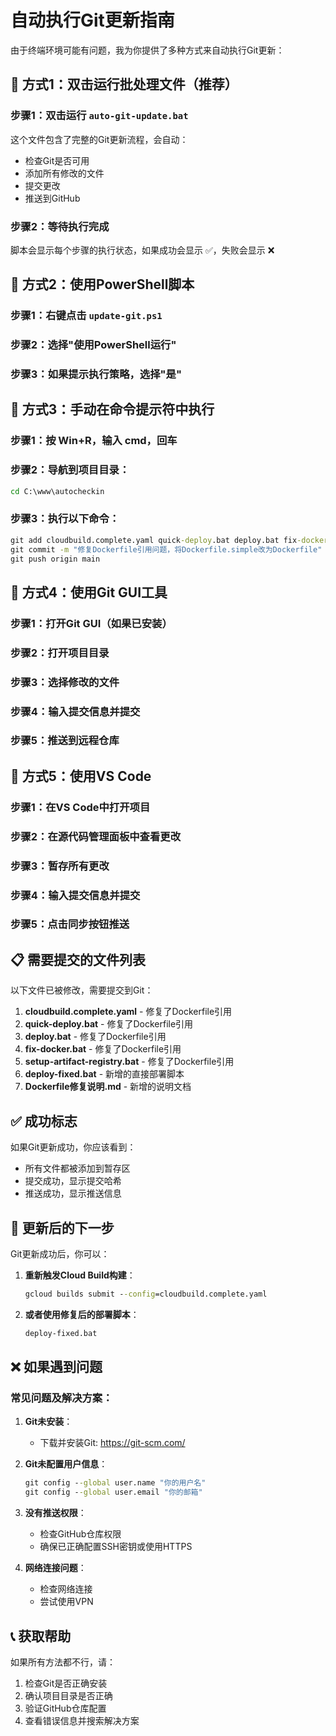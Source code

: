 # 自动执行Git更新指南

由于终端环境可能有问题，我为你提供了多种方式来自动执行Git更新：

## 🚀 方式1：双击运行批处理文件（推荐）

### 步骤1：双击运行 `auto-git-update.bat`
这个文件包含了完整的Git更新流程，会自动：
- 检查Git是否可用
- 添加所有修改的文件
- 提交更改
- 推送到GitHub

### 步骤2：等待执行完成
脚本会显示每个步骤的执行状态，如果成功会显示 ✅，失败会显示 ❌

## 🚀 方式2：使用PowerShell脚本

### 步骤1：右键点击 `update-git.ps1`
### 步骤2：选择"使用PowerShell运行"
### 步骤3：如果提示执行策略，选择"是"

## 🚀 方式3：手动在命令提示符中执行

### 步骤1：按 Win+R，输入 cmd，回车
### 步骤2：导航到项目目录：
```cmd
cd C:\www\autocheckin
```
### 步骤3：执行以下命令：
```cmd
git add cloudbuild.complete.yaml quick-deploy.bat deploy.bat fix-docker.bat setup-artifact-registry.bat deploy-fixed.bat Dockerfile修复说明.md
git commit -m "修复Dockerfile引用问题，将Dockerfile.simple改为Dockerfile"
git push origin main
```

## 🚀 方式4：使用Git GUI工具

### 步骤1：打开Git GUI（如果已安装）
### 步骤2：打开项目目录
### 步骤3：选择修改的文件
### 步骤4：输入提交信息并提交
### 步骤5：推送到远程仓库

## 🚀 方式5：使用VS Code

### 步骤1：在VS Code中打开项目
### 步骤2：在源代码管理面板中查看更改
### 步骤3：暂存所有更改
### 步骤4：输入提交信息并提交
### 步骤5：点击同步按钮推送

## 📋 需要提交的文件列表

以下文件已被修改，需要提交到Git：

1. **cloudbuild.complete.yaml** - 修复了Dockerfile引用
2. **quick-deploy.bat** - 修复了Dockerfile引用
3. **deploy.bat** - 修复了Dockerfile引用
4. **fix-docker.bat** - 修复了Dockerfile引用
5. **setup-artifact-registry.bat** - 修复了Dockerfile引用
6. **deploy-fixed.bat** - 新增的直接部署脚本
7. **Dockerfile修复说明.md** - 新增的说明文档

## ✅ 成功标志

如果Git更新成功，你应该看到：
- 所有文件都被添加到暂存区
- 提交成功，显示提交哈希
- 推送成功，显示推送信息

## 🔄 更新后的下一步

Git更新成功后，你可以：

1. **重新触发Cloud Build构建**：
   ```cmd
   gcloud builds submit --config=cloudbuild.complete.yaml
   ```

2. **或者使用修复后的部署脚本**：
   ```cmd
   deploy-fixed.bat
   ```

## ❌ 如果遇到问题

### 常见问题及解决方案：

1. **Git未安装**：
   - 下载并安装Git: https://git-scm.com/

2. **Git未配置用户信息**：
   ```cmd
   git config --global user.name "你的用户名"
   git config --global user.email "你的邮箱"
   ```

3. **没有推送权限**：
   - 检查GitHub仓库权限
   - 确保已正确配置SSH密钥或使用HTTPS

4. **网络连接问题**：
   - 检查网络连接
   - 尝试使用VPN

## 📞 获取帮助

如果所有方法都不行，请：
1. 检查Git是否正确安装
2. 确认项目目录是否正确
3. 验证GitHub仓库配置
4. 查看错误信息并搜索解决方案 